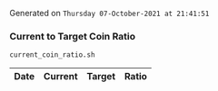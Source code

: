Generated on `Thursday 07-October-2021 at 21:41:51`

### Current to Target Coin Ratio
`current_coin_ratio.sh`

Date|Current|Target|Ratio
---|---|---|---
